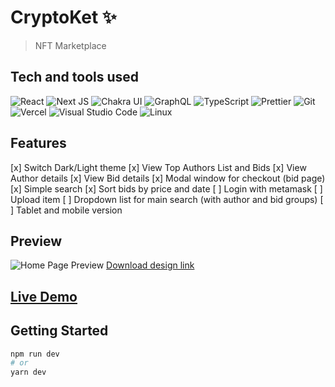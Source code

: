 # CryptoKet ✨

> NFT Marketplace

## Tech and tools used

![React](https://img.shields.io/badge/react-%2320232a.svg?style=for-the-badge&logo=react&logoColor=%2361DAFB) ![Next JS](https://img.shields.io/badge/Next-black?style=for-the-badge&logo=next.js&logoColor=white) ![Chakra UI](https://img.shields.io/badge/-Chakra-319795?style=for-the-badge&logo=chakraui&logoColor=white) ![GraphQL](https://img.shields.io/badge/-GraphQL-E10098?style=for-the-badge&logo=graphql&logoColor=white) ![TypeScript](https://img.shields.io/badge/typescript-%23007ACC.svg?style=for-the-badge&logo=typescript&logoColor=white) ![Prettier](https://img.shields.io/badge/-Prettier-F7B93E?style=for-the-badge&logo=prettier&logoColor=black) ![Git](https://img.shields.io/badge/-git-F05032?style=for-the-badge&logo=git&logoColor=white) ![Vercel](https://img.shields.io/badge/-Vercel-000000?style=for-the-badge&logo=vercel&logoColor=white) ![Visual Studio Code](https://img.shields.io/badge/-Visual%20Studio%20Code-007ACC?style=for-the-badge&logo=visual-studio-code&logoColor=white) ![Linux](https://img.shields.io/badge/-Linux-FCC624?style=for-the-badge&logo=linux&logoColor=black)

## Features

[x] Switch Dark/Light theme
[x] View Top Authors List and Bids
[x] View Author details
[x] View Bid details
[x] Modal window for checkout (bid page)
[x] Simple search
[x] Sort bids by price and date
[ ] Login with metamask
[ ] Upload item
[ ] Dropdown list for main search (with author and bid groups)
[ ] Tablet and mobile version

## Preview

![Home Page Preview](https://github.com/LuchiBobra7/cryptoket/tree/main/design/Home.png)
[Download design link](https://ui8.net/astikayasa/products/cryptoket---nft-marketplace-ui-kit)

## [Live Demo](cryptoket.vercel.app)

## Getting Started

```bash
npm run dev
# or
yarn dev
```
